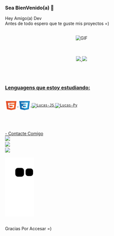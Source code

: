### Sea BienVenido(a) 👋

Hey Amigo(a) Dev<br>
Antes de todo espero que te guste mis proyectos =)<br>

##

<div align="center">
<img hight="300" width="700" alt="GIF" align="center" src="https://user-images.githubusercontent.com/98552122/190827807-521de8a8-28b9-4b70-85e0-a9478d7eb415.gif">
</div>
  
</br>
</br>
</br>


<div align="center">
  <a href="https://github.com/lucassdev1">
  <img height="180em" src="https://github-readme-stats.vercel.app/api?username=lucassdev1&show_icons=true&theme=gruvbox&include_all_commits=true&count_private=true"/>
  <img height="180em" src="https://github-readme-stats.vercel.app/api/top-langs/?username=lucassdev1&layout=compact&langs_count=7&theme=gruvbox"/>
</div>
  
  </br>
  </br>
  </br>
  
  <div>
  
  ### Lenguagens que estoy estudiando:
 
   <div style="display: inline_block"><br>
  <code><img align="center" alt="Lucas-HTML" height="30" width="40" src="https://raw.githubusercontent.com/devicons/devicon/master/icons/html5/html5-original.svg"></code>
  <code><img align="center" alt="Lucas-CSS" height="30" width="40" src="https://raw.githubusercontent.com/devicons/devicon/master/icons/css3/css3-original.svg"></code>
  <code><img align="center" alt="Lucas-JS" heigth="30" width="40" src="https://cdn.jsdelivr.net/gh/devicons/devicon/icons/javascript/javascript-plain.svg"/></code>
  <code><img align="center" alt="Lucas-Py" heigth="30" width="40" src="https://cdn.jsdelivr.net/gh/devicons/devicon/icons/python/python-original.svg"/></code>
 
 <br>
 <br>
 
</br>
</br>
</div>

  </br>
  - Contacte Comigo
<div>
  <a href="https://instagram.com/lukilla001" target="_blank"><img src="https://img.shields.io/badge/-Instagram-%23E4405F?style=for-the-badge&logo=instagram&logoColor=white" target="_blank"></a>
  </br>
  <a href = "mailto:lucassfs2001@gmail.com"><img src="https://img.shields.io/badge/-Gmail-%23333?style=for-the-badge&logo=gmail&logoColor=white" target="_blank"></a>
  </br>
  <a href="https://www.linkedin.com/in/lucas-felipe-647371220/" target="_blank"><img src="https://img.shields.io/badge/-LinkedIn-%230077B5?style=for-the-badge&logo=linkedin&logoColor=white" target="_blank"></a>
 
  ![Snake animation](https://github.com/rafaballerini/rafaballerini/blob/output/github-contribution-grid-snake.svg)
  
  </div>

##
  
Gracias Por Accesar =)
